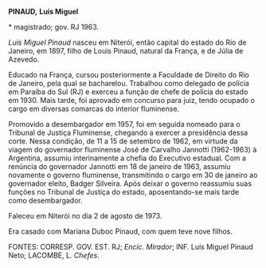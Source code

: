 **PINAUD,** **Luís Miguel**

\* magistrado; gov. RJ 1963.

*Luís Miguel Pinaud* nasceu em Niterói, então capital do estado do Rio
de Janeiro, em 1897, filho de Louis Pinaud, natural da França, e de
Júlia de Azevedo.

Educado na França, cursou posteriormente a Faculdade de Direito do Rio
de Janeiro, pela qual se bacharelou. Trabalhou como delegado de polícia
em Paraíba do Sul (RJ) e exerceu a função de chefe de polícia do estado
em 1930. Mais tarde, foi aprovado em concurso para juiz, tendo ocupado o
cargo em diversas comarcas do interior fluminense.

Promovido a desembargador em 1957, foi em seguida nomeado para o
Tribunal de Justiça Fluminense, chegando a exercer a presidência dessa
corte. Nessa condição, de 11 a 15 de setembro de 1962, em virtude da
viagem do governador fluminense José de Carvalho Jannotti (1962-1963) à
Argentina, assumiu interinamente a chefia do Executivo estadual. Com a
renúncia do governador Jannotti em 18 de janeiro de 1963, assumiu
novamente o governo fluminense, transmitindo o cargo em 30 de janeiro ao
governador eleito, Badger Silveira. Após deixar o governo reassumiu suas
funções no Tribunal de Justiça do estado, aposentando-se mais tarde como
desembargador.

Faleceu em Niterói no dia 2 de agosto de 1973.

Era casado com Mariana Duboc Pinaud, com quem teve nove filhos.

FONTES: CORRESP. GOV. EST. RJ; *Encic.* *Mirador*; INF. Luís Miguel
Pinaud Neto; LACOMBE, L. *Chefes*.
